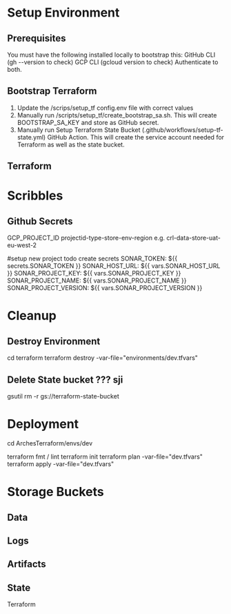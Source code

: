 # Setup Environment

## Prerequisites
You must have the following installed locally to bootstrap this:
GitHub CLI (gh --version to check)
GCP CLI (gcloud version to check)
Authenticate to both.

## Bootstrap Terraform
1. Update the /scrips/setup_tf config.env file with correct values
2. Manually run /scripts/setup_tf/create_bootstrap_sa.sh. This will create BOOTSTRAP_SA_KEY and store as GitHub secret.
3. Manually run Setup Terraform State Bucket (.github/workflows/setup-tf-state.yml) GitHub Action. This will create the service account needed for Terraform as well as the state bucket.

## Terraform


# Scribbles
## Github Secrets
GCP_PROJECT_ID
projectid-type-store-env-region
e.g. crl-data-store-uat-eu-west-2

#setup new project todo
create secrets
        SONAR_TOKEN: ${{ secrets.SONAR_TOKEN }}
        SONAR_HOST_URL: ${{ vars.SONAR_HOST_URL }}
        SONAR_PROJECT_KEY: ${{ vars.SONAR_PROJECT_KEY }}
        SONAR_PROJECT_NAME: ${{ vars.SONAR_PROJECT_NAME }}
        SONAR_PROJECT_VERSION: ${{ vars.SONAR_PROJECT_VERSION }}

# Cleanup
## Destroy Environment
cd terraform
terraform destroy -var-file="environments/dev.tfvars"

## Delete State bucket  ??? sji
gsutil rm -r gs://terraform-state-bucket



# Deployment
cd ArchesTerraform/envs/dev

terraform fmt / lint
terraform init
terraform plan -var-file="dev.tfvars"
terraform apply -var-file="dev.tfvars"

# Storage Buckets

## Data

## Logs

## Artifacts

## State
Terraform
